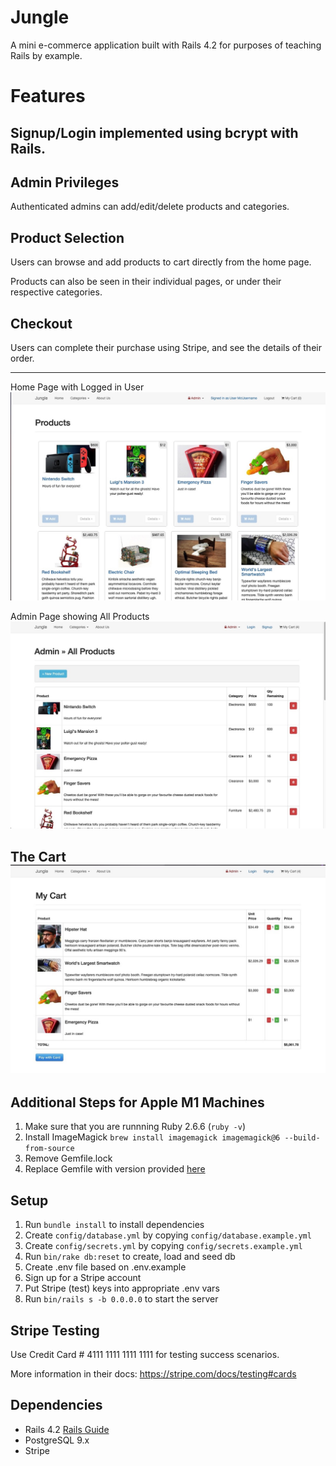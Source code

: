 # Jungle

A mini e-commerce application built with Rails 4.2 for purposes of teaching Rails by example.

# Features 

## Signup/Login implemented using bcrypt with Rails.

## Admin Privileges
Authenticated admins can add/edit/delete products and categories.

## Product Selection
Users can browse and add products to cart directly from the home page.

Products can also be seen in their individual pages, or under their respective categories.

## Checkout
Users can complete their purchase using Stripe, and see the details of their order.

------------------------------------------
Home Page with Logged in User
![Home Page with Logged in User](https://raw.githubusercontent.com/keepitclassick/JungleRails/0c7ed9a2e285fba819be1a1da82148563bd7f15c/public/C42F2F05-BABE-4D25-8EE6-9D3362533322_1_105_c.jpeg)

Admin Page showing All Products
![Admin Products Page](https://raw.githubusercontent.com/keepitclassick/JungleRails/0c7ed9a2e285fba819be1a1da82148563bd7f15c/public/1C1182DE-45B7-4814-941F-43AA304D55DF_1_105_c.jpeg)

The Cart
![The Cart](https://raw.githubusercontent.com/keepitclassick/JungleRails/0c7ed9a2e285fba819be1a1da82148563bd7f15c/public/D41DCA71-329D-45C1-82C9-6EE9C87A6B36_1_105_c.jpeg)
-----------------------------------------

## Additional Steps for Apple M1 Machines

1. Make sure that you are runnning Ruby 2.6.6 (`ruby -v`)
1. Install ImageMagick `brew install imagemagick imagemagick@6 --build-from-source`
2. Remove Gemfile.lock
3. Replace Gemfile with version provided [here](https://gist.githubusercontent.com/FrancisBourgouin/831795ae12c4704687a0c2496d91a727/raw/ce8e2104f725f43e56650d404169c7b11c33a5c5/Gemfile)

## Setup

1. Run `bundle install` to install dependencies
2. Create `config/database.yml` by copying `config/database.example.yml`
3. Create `config/secrets.yml` by copying `config/secrets.example.yml`
4. Run `bin/rake db:reset` to create, load and seed db
5. Create .env file based on .env.example
6. Sign up for a Stripe account
7. Put Stripe (test) keys into appropriate .env vars
8. Run `bin/rails s -b 0.0.0.0` to start the server

## Stripe Testing

Use Credit Card # 4111 1111 1111 1111 for testing success scenarios.

More information in their docs: <https://stripe.com/docs/testing#cards>

## Dependencies

* Rails 4.2 [Rails Guide](http://guides.rubyonrails.org/v4.2/)
* PostgreSQL 9.x
* Stripe
